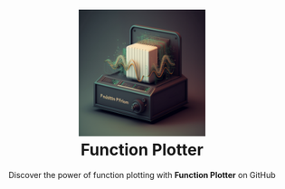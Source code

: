 <h1 align="center">
  <img alt="cgapp logo" src="assets/function_plotter_logo.png" width="224px"/><br/>
  Function Plotter
</h1>
<p align="center">Discover the power of function plotting with <b>Function Plotter</b> on GitHub</p>
